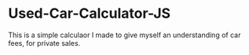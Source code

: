 # Used-Car-Calculator-JS

This is a simple calculaor I made to give myself an understanding of car fees, for private sales. 
